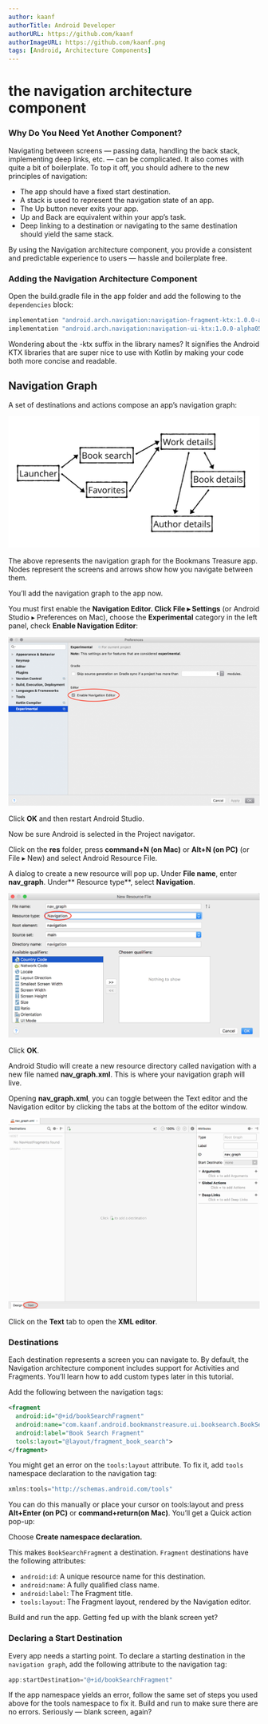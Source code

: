 ```yaml
---
author: kaanf
authorTitle: Android Developer
authorURL: https://github.com/kaanf
authorImageURL: https://github.com/kaanf.png
tags: [Android, Architecture Components]
---
```


# the navigation architecture component

### Why Do You Need Yet Another Component?

Navigating between screens — passing data, handling the back stack, implementing deep links, etc. — can be complicated. It also comes with quite a bit of boilerplate. To top it off, you should adhere to the new principles of navigation:

- The app should have a fixed start destination.
- A stack is used to represent the navigation state of an app.
- The Up button never exits your app.
- Up and Back are equivalent within your app’s task.
- Deep linking to a destination or navigating to the same destination should yield the same stack.

By using the Navigation architecture component, you provide a consistent and predictable experience to users — hassle and boilerplate free.

### Adding the Navigation Architecture Component

Open the build.gradle file in the app folder and add the following to the `dependencies` block:

```java
implementation "android.arch.navigation:navigation-fragment-ktx:1.0.0-alpha05"
implementation "android.arch.navigation:navigation-ui-ktx:1.0.0-alpha05"
```

Wondering about the -ktx suffix in the library names? It signifies the Android KTX libraries that are super nice to use with Kotlin by making your code both more concise and readable.

## Navigation Graph

A set of destinations and actions compose an app’s navigation graph:

![Navigation Graph Destinations](./figures/app-navigation-graph.png)

The above represents the navigation graph for the Bookmans Treasure app. Nodes represent the screens and arrows show how you navigate between them.

You’ll add the navigation graph to the app now.

You must first enable the **Navigation Editor. Click File ▸ Settings** (or Android Studio ▸ Preferences on Mac), choose the **Experimental** category in the left panel, check **Enable Navigation Editor**:

![Enable Navigation Editor](./figures/enable_nav_editor-650x436.png)

Click **OK** and then restart Android Studio.

Now be sure Android is selected in the Project navigator.

Click on the **res** folder, press **command+N (on Mac)** or **Alt+N (on PC)** (or File ▸ New) and select Android Resource File.

A dialog to create a new resource will pop up. Under **File name**, enter **nav_graph**. Under** Resource type**, select **Navigation**.

![Navigation New File](./figures/new-res-file-dialog.png)

Click **OK**.

Android Studio will create a new resource directory called navigation with a new file named **nav_graph.xml**. This is where your navigation graph will live.

Opening **nav_graph.xml**, you can toggle between the Text editor and the Navigation editor by clicking the tabs at the bottom of the editor window.

![nav_graph toggle](./figures/nav-graph-editor-empty-toggle.png)

Click on the **Text** tab to open the **XML editor**.

### Destinations

Each destination represents a screen you can navigate to. By default, the Navigation architecture component includes support for Activities and Fragments. You’ll learn how to add custom types later in this tutorial.

Add the following between the navigation tags:

```xml
<fragment
  android:id="@+id/bookSearchFragment"
  android:name="com.kaanf.android.bookmanstreasure.ui.booksearch.BookSearchFragment"
  android:label="Book Search Fragment"
  tools:layout="@layout/fragment_book_search">
</fragment>
```

You might get an error on the `tools:layout` attribute. To fix it, add `tools` namespace declaration to the navigation tag:

```java
xmlns:tools="http://schemas.android.com/tools"
```

You can do this manually or place your cursor on tools:layout and press **Alt+Enter (on PC)** or **command+return(on Mac)**. You’ll get a Quick action pop-up:

Choose **Create namespace declaration.**

This makes `BookSearchFragment` a destination. `Fragment` destinations have the following attributes:

- `android:id`: A unique resource name for this destination.
- `android:name`: A fully qualified class name.
- `android:label`: The Fragment title.
- `tools:layout`: The Fragment layout, rendered by the Navigation editor.

Build and run the app. Getting fed up with the blank screen yet?

### Declaring a Start Destination

Every app needs a starting point. To declare a starting destination in the `navigation graph`, add the following attribute to the navigation tag:

```java
app:startDestination="@+id/bookSearchFragment"
```

If the app namespace yields an error, follow the same set of steps you used above for the tools namespace to fix it. Build and run to make sure there are no errors. Seriously — blank screen, again?
